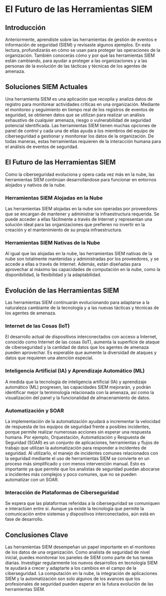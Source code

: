 # El Futuro de las Herramientas SIEM

## Introducción
Anteriormente, aprendiste sobre las herramientas de gestión de eventos e información de seguridad (SIEM) y revisaste algunos ejemplos. En esta lectura, profundizarás en cómo se usan para proteger las operaciones de la organización. También conocerás cómo y por qué las herramientas SIEM están cambiando, para ayudar a proteger a las organizaciones y a las personas de la evolución de las tácticas y técnicas de los agentes de amenaza.

## Soluciones SIEM Actuales
Una herramienta SIEM es una aplicación que recopila y analiza datos de registro para monitorear actividades críticas en una organización. Mediante el monitoreo y seguimiento en tiempo real de los registros de eventos de seguridad, se obtienen datos que se utilizan para realizar un análisis exhaustivo de cualquier amenaza, riesgo o vulnerabilidad de seguridad potencial identificada. Las herramientas SIEM tienen muchas opciones de panel de control y cada una de ellas ayuda a los miembros del equipo de ciberseguridad a gestionar y monitorear los datos de la organización. De todas maneras, estas herramientas requieren de la interacción humana para el análisis de eventos de seguridad.

## El Futuro de las Herramientas SIEM
Como la ciberseguridad evoluciona y opera cada vez más en la nube, las herramientas SIEM continúan desarrollándose para funcionar en entornos alojados y nativos de la nube. 

### Herramientas SIEM Alojadas en la Nube
Las herramientas SIEM alojadas en la nube son operadas por proveedores que se encargan de mantener y administrar la infraestructura requerida. Se puede acceder a ellas fácilmente a través de Internet y representan una solución ideal para las organizaciones que prefieren no invertir en la creación y el mantenimiento de su propia infraestructura.

### Herramientas SIEM Nativas de la Nube
Al igual que las alojadas en la nube, las herramientas SIEM nativas de la nube son totalmente mantenidas y administradas por los proveedores, y se accede a ellas a través de Internet. Además, están diseñadas para aprovechar al máximo las capacidades de computación en la nube, como la disponibilidad, la flexibilidad y la adaptabilidad.

## Evolución de las Herramientas SIEM
Las herramientas SIEM continuarán evolucionando para adaptarse a la naturaleza cambiante de la tecnología y a las nuevas tácticas y técnicas de los agentes de amenaza. 

### Internet de las Cosas (IoT)
El desarrollo actual de dispositivos interconectados con acceso a Internet, conocido como Internet de las cosas (IoT), aumenta la superficie de ataque de ciberseguridad y la cantidad de datos que los agentes de amenaza pueden aprovechar. Es esperable que aumente la diversidad de ataques y datos que requieren una atención especial.

### Inteligencia Artificial (IA) y Aprendizaje Automático (ML)
A medida que la tecnología de inteligencia artificial (IA) y aprendizaje automático (ML) progresen, las capacidades SIEM mejorarán, y podrán identificar mejor la terminología relacionada con la amenaza, así como la visualización del panel y la funcionalidad de almacenamiento de datos.

### Automatización y SOAR
La implementación de la automatización ayudará a incrementar la velocidad de respuesta de los equipos de seguridad frente a posibles incidentes, porque permite realizar numerosas acciones sin esperar una respuesta humana. Por ejemplo, Orquestación, Automatización y Respuesta de Seguridad (SOAR) es un conjunto de aplicaciones, herramientas y flujos de trabajo que utilizan la automatización para responder a incidentes de seguridad. Al utilizarlo, el manejo de incidentes comunes relacionados con la seguridad mediante el uso de herramientas SIEM se convierte en un proceso más simplificado y con menos intervención manual. Esto es importante ya que permite que los analistas de seguridad puedan abocarse a incidentes más complejos y poco comunes, que no se pueden automatizar con un SOAR.

### Interacción de Plataformas de Ciberseguridad
Se espera que las plataformas referidas a la ciberseguridad se comuniquen e interactúen entre sí. Aunque ya existe la tecnología que permite la comunicación entre sistemas y dispositivos interconectados, aún está en fase de desarrollo.

## Conclusiones Clave
Las herramientas SIEM desempeñan un papel importante en el monitoreo de los datos de una organización. Como analista de seguridad de nivel inicial, puedes monitorear los paneles de SIEM como parte de tus tareas diarias. Investigar regularmente los nuevos desarrollos en tecnología SIEM te ayudará a crecer y adaptarte a los cambios en el campo de la ciberseguridad. La computación en la nube, la integración de aplicaciones SIEM y la automatización son solo algunos de los avances que los profesionales de seguridad pueden esperar en la futura evolución de las herramientas SIEM.
